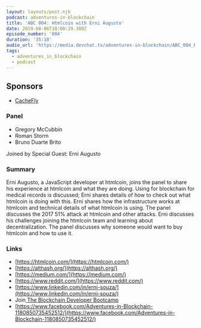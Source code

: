 ```yaml
---
layout: layouts/post.njk
podcast: adventures-in-blockchain
title: 'ABC 004: Htmlcoin with Erni Augusto'
date: 2019-08-06T10:00:29.380Z
episode_number: '004'
duration: '35:18'
audio_url: 'https://media.devchat.tv/adventures-in-blockchain/ABC_004_Erni_Augusto.mp3'
tags:
  - adventures_in_blockchain
  - podcast
---
```

## **Sponsors**



*   [CacheFly](https://www.cachefly.com/)


### **Panel**



*   Gregory McCubbin
*   Roman Storm
*   Bruno Duarte Brito

Joined by Special Guest: Erni Augusto


### **Summary**

Erni Augusto, a JavaScript developer at htmlcoin, joins the panel to share his experience at htmlcoin and what they are doing. Using for blockchain for medical records is discussed; Erni shares details of how to check out what htmlcoin is doing with this. Erni shares how the infrastructure works at htmlcoin and technical details of what htmlcoin is using. The panel discusses the 2017 51% attack at htmlcoin and other attacks. Erni discusses his challenges joining the htmlcoin team and learning about decentralization. The panel discusses why someone would want to buy htmlcoin and how to use it. 


### **Links**



*   [https://htmlcoin.com/](https://htmlcoin.com/) 
*   [https://althash.org/](https://althash.org/) 
*   [https://medium.com/](https://medium.com/)
*   [https://www.reddit.com/](https://www.reddit.com/) 
*   [https://www.linkedin.com/in/erni-souza/](https://www.linkedin.com/in/erni-souza/)
*   Join[ The Blockchain Developer Bootcamp](http://www.dappuniversity.com/bootcamp)
*   [https://www.facebook.com/Adventures-in-Blockchain-1180850735452512/](https://www.facebook.com/Adventures-in-Blockchain-1180850735452512/)
